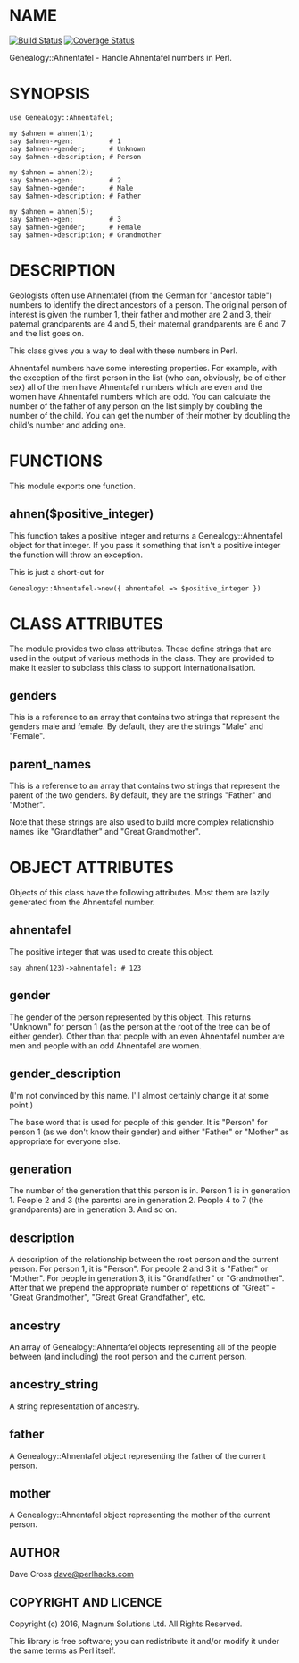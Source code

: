 # NAME

[![Build Status](https://github.com/davorg-cpan/genealogy-ahnentafel/actions/workflows/perltest.yml/badge.svg?branch=master)](https://github.com/davorg-cpan/genealogy-ahnentafel/actions/workflows/perltest.yml) [![Coverage Status](https://coveralls.io/repos/github/davorg-cpan/genealogy-ahnentafel/badge.svg?branch=master)](https://coveralls.io/github/davorg-cpan/genealogy-ahnentafel?branch=master)

Genealogy::Ahnentafel - Handle Ahnentafel numbers in Perl.

# SYNOPSIS

    use Genealogy::Ahnentafel;

    my $ahnen = ahnen(1);
    say $ahnen->gen;         # 1
    say $ahnen->gender;      # Unknown
    say $ahnen->description; # Person

    my $ahnen = ahnen(2);
    say $ahnen->gen;         # 2
    say $ahnen->gender;      # Male
    say $ahnen->description; # Father

    my $ahnen = ahnen(5);
    say $ahnen->gen;         # 3
    say $ahnen->gender;      # Female
    say $ahnen->description; # Grandmother

# DESCRIPTION

Geologists often use Ahnentafel (from the German for "ancestor table")
numbers to identify the direct ancestors of a person. The original
person of interest is given the number 1, their father and mother are
2 and 3, their paternal grandparents are 4 and 5, their maternal
grandparents are 6 and 7 and the list goes on.

This class gives you a way to deal with these numbers in Perl.

Ahnentafel numbers have some interesting properties. For example, with
the exception of the first person in the list (who can, obviously, be
of either sex) all of the men have Ahnentafel numbers which are even
and the women have Ahnentafel numbers which are odd. You can calculate
the number of the father of any person on the list simply by doubling
the number of the child. You can get the number of their mother by
doubling the child's number and adding one.

# FUNCTIONS

This module exports one function.

## ahnen($positive\_integer)

This function takes a positive integer and returns a Genealogy::Ahnentafel
object for that integer. If you pass it something that isn't a positive
integer the function will throw an exception.

This is just a short-cut for

    Genealogy::Ahnentafel->new({ ahnentafel => $positive_integer })

# CLASS ATTRIBUTES

The module provides two class attributes. These define strings that are
used in the output of various methods in the class. They are provided to
make it easier to subclass this class to support internationalisation.

## genders

This is a reference to an array that contains two strings that represent
the genders male and female. By default, they are the strings "Male" and
"Female".

## parent\_names

This is a reference to an array that contains two strings that represent
the parent of the two genders. By default, they are the strings "Father"
and "Mother".

Note that these strings are also used to build more complex relationship
names like "Grandfather" and "Great Grandmother".

# OBJECT ATTRIBUTES

Objects of this class have the following attributes. Most them are
lazily generated from the Ahnentafel number.

## ahnentafel

The positive integer that was used to create this object.

    say ahnen(123)->ahnentafel; # 123

## gender

The gender of the person represented by this object. This returns "Unknown"
for person 1 (as the person at the root of the tree can be of either gender).
Other than that people with an even Ahnentafel number are men and people with
an odd Ahnentafel are women.

## gender\_description

(I'm not convinced by this name. I'll almost certainly change it at some
point.)

The base word that is used for people of this gender. It is "Person" for
person 1 (as we don't know their gender) and either "Father" or "Mother"
as appropriate for everyone else.

## generation

The number of the generation that this person is in. Person 1 is in
generation 1. People 2 and 3 (the parents) are in generation 2. People
4 to 7 (the grandparents) are in generation 3. And so on.

## description

A description of the relationship between the root person and the current
person. For person 1, it is "Person". For people 2 and 3 it is "Father"
or "Mother". For people in generation 3, it is "Grandfather" or
"Grandmother". After that we prepend the appropriate number of repetitions
of "Great" - "Great Grandmother", "Great Great Grandfather", etc.

## ancestry

An array of Genealogy::Ahnentafel objects representing all of the people
between (and including) the root person and the current person.

## ancestry\_string

A string representation of ancestry.

## father

A Genealogy::Ahnentafel object representing the father of the current
person.

## mother

A Genealogy::Ahnentafel object representing the mother of the current
person.

## AUTHOR

Dave Cross <dave@perlhacks.com>

## COPYRIGHT AND LICENCE

Copyright (c) 2016, Magnum Solutions Ltd. All Rights Reserved.

This library is free software; you can redistribute it and/or modify it
under the same terms as Perl itself.
